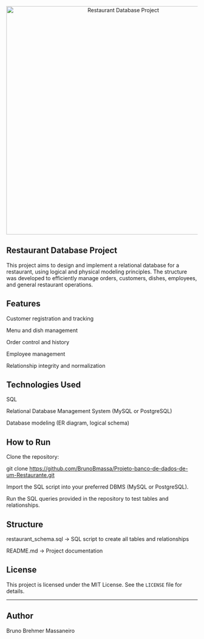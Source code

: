 <p align="center">
  <img src="restaurante.png" alt="Restaurant Database Project" width="600"/>
</p>


## Restaurant Database Project

This project aims to design and implement a relational database for a restaurant, using logical and physical modeling principles. The structure was developed to efficiently manage orders, customers, dishes, employees, and general restaurant operations.

## Features
Customer registration and tracking

Menu and dish management

Order control and history

Employee management

Relationship integrity and normalization

## Technologies Used
SQL

Relational Database Management System (MySQL or PostgreSQL)

Database modeling (ER diagram, logical schema)

## How to Run
Clone the repository:

git clone https://github.com/BrunoBmassa/Projeto-banco-de-dados-de-um-Restaurante.git

Import the SQL script into your preferred DBMS (MySQL or PostgreSQL).

Run the SQL queries provided in the repository to test tables and relationships.

## Structure
restaurant_schema.sql → SQL script to create all tables and relationships

README.md → Project documentation

## License

This project is licensed under the MIT License. See the `LICENSE` file for details.

---

## Author

Bruno Brehmer Massaneiro
